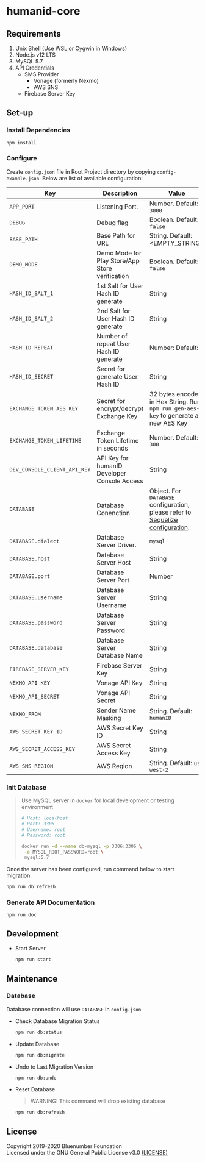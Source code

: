 # humanid-core

## Requirements

1. Unix Shell (Use WSL or Cygwin in Windows)
2. Node.js v12 LTS
3. MySQL 5.7
4. API Credentials
   - SMS Provider
     - Vonage (formerly Nexmo)
     - AWS SNS
   - Firebase Server Key

## Set-up

### Install Dependencies

```bash
npm install
```

### Configure

Create `config.json` file in Root Project directory by copying `config-example.json`. Below are list of available configuration:

| Key                          | Description                                     | Value                                                                                                                                | Required |
| ---------------------------- | ----------------------------------------------- | ------------------------------------------------------------------------------------------------------------------------------------ | -------- |
| `APP_PORT`                   | Listening Port.                                 | Number. Default: `3000`                                                                                                              |          |
| `DEBUG`                      | Debug flag                                      | Boolean. Default: `false`                                                                                                            |          |
| `BASE_PATH`                  | Base Path for URL                               | String. Default: <EMPTY_STRING>                                                                                                      |          |
| `DEMO_MODE`                  | Demo Mode for Play Store/App Store verification | Boolean. Default: `false`                                                                                                            |          |
| `HASH_ID_SALT_1`             | 1st Salt for User Hash ID generate              | String                                                                                                                               | ✓        |
| `HASH_ID_SALT_2`             | 2nd Salt for User Hash ID generate              | String                                                                                                                               | ✓        |
| `HASH_ID_REPEAT`             | Number of repeat User Hash ID generate          | Number: Default: `4`                                                                                                                 |          |
| `HASH_ID_SECRET`             | Secret for generate User Hash ID                | String                                                                                                                               | ✓        |
| `EXCHANGE_TOKEN_AES_KEY`     | Secret for encrypt/decrypt Exchange Key         | 32 bytes encoded in Hex String. Run `npm run gen-aes-key` to generate a new AES Key                                                  | ✓        |
| `EXCHANGE_TOKEN_LIFETIME`    | Exchange Token Lifetime in seconds              | Number. Default: `300`                                                                                                               |          |
| `DEV_CONSOLE_CLIENT_API_KEY` | API Key for humanID Developer Console Access    | String                                                                                                                               | ✓        |
| `DATABASE`                   | Database Conenction                             | Object. For `DATABASE` configuration, please refer to [Sequelize configuration](http://docs.sequelizejs.com/manual/getting-started). | ✓        |
| `DATABASE.dialect`           | Database Server Driver.                         | `mysql`                                                                                                                              | ✓        |
| `DATABASE.host`              | Database Server Host                            | String                                                                                                                               | ✓        |
| `DATABASE.port`              | Database Server Port                            | Number                                                                                                                               | ✓        |
| `DATABASE.username`          | Database Server Username                        | String                                                                                                                               | ✓        |
| `DATABASE.password`          | Database Server Password                        | String                                                                                                                               | ✓        |
| `DATABASE.database`          | Database Server Database Name                   | String                                                                                                                               | ✓        |
| `FIREBASE_SERVER_KEY`        | Firebase Server Key                             | String                                                                                                                               | ✓        |
| `NEXMO_API_KEY`              | Vonage API Key                                  | String                                                                                                                               | ✓        |
| `NEXMO_API_SECRET`           | Vonage API Secret                               | String                                                                                                                               | ✓        |
| `NEXMO_FROM`                 | Sender Name Masking                             | String. Default: `humanID`                                                                                                           |          |
| `AWS_SECRET_KEY_ID`          | AWS Secret Key ID                               | String                                                                                                                               | ✓        |
| `AWS_SECRET_ACCESS_KEY`      | AWS Secret Access Key                           | String                                                                                                                               | ✓        |
| `AWS_SMS_REGION`             | AWS Region                                      | String. Default: `us-west-2`                                                                                                         |          |

### Init Database

> Use MySQL server in `docker` for local development or testing environment
>
> ```bash
> # Host: localhost
> # Port: 3306 
> # Username: root
> # Password: root
>
> docker run -d --name db-mysql -p 3306:3306 \
>  -e MYSQL_ROOT_PASSWORD=root \
>  mysql:5.7
> ```

Once the server has been configured, run command below to start migration:

```bash
npm run db:refresh
```

### Generate API Documentation

```
npm run doc
```

## Development

- Start Server

  ```bash
  npm run start
  ```

## Maintenance

### Database

Database connection will use `DATABASE` in `config.json`

- Check Database Migration Status

  ```bash
  npm run db:status
  ```
  
- Update Database

  ```bash
  npm run db:migrate
  ```

- Undo to Last Migration Version

  ```bash
  npm run db:undo
  ```

- Reset Database

  > WARNING! This command will drop existing database
	
  ```bash
  npm run db:refresh
  ```

## License

Copyright 2019-2020 Bluenumber Foundation  
Licensed under the GNU General Public License v3.0 [(LICENSE)](/LICENSE)